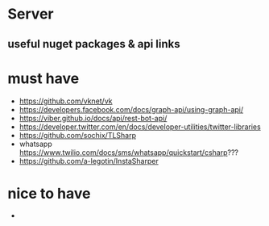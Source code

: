 # Server

## useful nuget packages & api links
# must have
- https://github.com/vknet/vk
- https://developers.facebook.com/docs/graph-api/using-graph-api/
- https://viber.github.io/docs/api/rest-bot-api/
- https://developer.twitter.com/en/docs/developer-utilities/twitter-libraries
- https://github.com/sochix/TLSharp
- whatsapp https://www.twilio.com/docs/sms/whatsapp/quickstart/csharp???
- https://github.com/a-legotin/InstaSharper
# nice to have
- 
